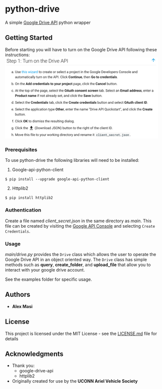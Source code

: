 # python-drive

A simple [Google Drive API](https://code.google.com/archive/p/google-api-python-client/) python wrapper

## Getting Started

Before starting you will have to turn on the Google Drive API following these instructions:
![instructions](instructions.png)

### Prerequisites
To use python-drive the following libraries will need to be installed:
1. Google-api-python-client
```
$ pip install --upgrade google-api-python-client
```
2. Httplib2
```
$ pip install httplib2
```

### Authentication

Create a file named *client_secret.json* in the same directory as *main*. This file can be created by visiting the [Google API Console](https://console.developers.google.com) and selecting `Create Credentials`.


### Usage

*main/drive.py* provides the `Drive` class which allows the user to operate the Google Drive API in an object oriented way. The `Drive` class has simple methods such as **query**, **create_folder**, and **upload_file** that allow you to interact with your google drive account.

See the examples folder for specific usage.

## Authors

* **Alex Masi**

## License

This project is licensed under the MIT License - see the [LICENSE.md](LICENSE.md) file for details

## Acknowledgments

* Thank you:
  * google-drive-api
  * httplib2
* Originally created for use by the **UCONN Ariel Vehicle Society**
